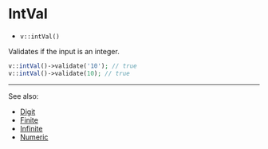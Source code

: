 # IntVal

- `v::intVal()`

Validates if the input is an integer.

```php
v::intVal()->validate('10'); // true
v::intVal()->validate(10); // true
```

***
See also:

  * [Digit](Digit.md)
  * [Finite](Finite.md)
  * [Infinite](Infinite.md)
  * [Numeric](Numeric.md)
